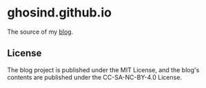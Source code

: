 # ghosind.github.io

The source of my [blog](http://www.ghosind.com).

## License

The blog project is published under the MIT License, and the blog's contents are published under the CC-SA-NC-BY-4.0 License.
